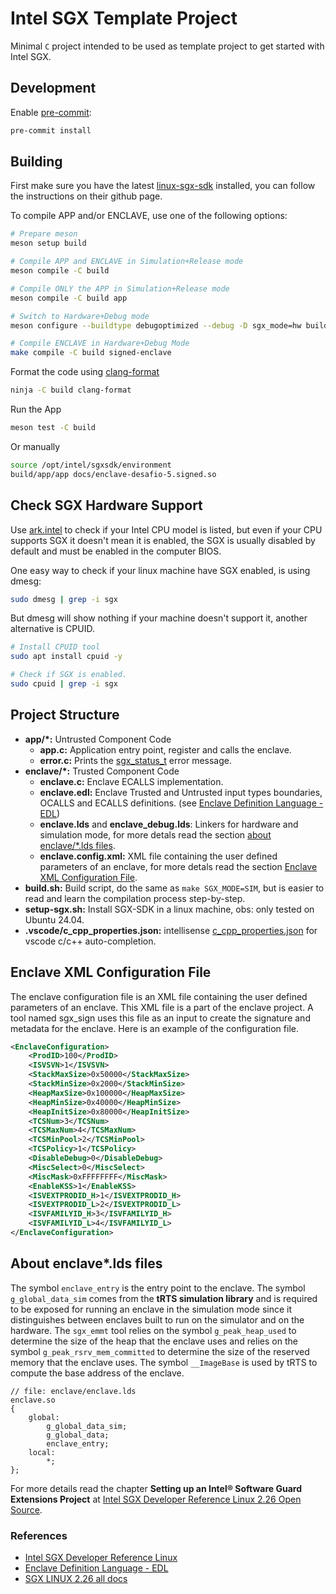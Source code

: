 # Intel SGX Template Project

Minimal `C` project intended to be used as template project to get started with Intel SGX.

## Development

Enable [pre-commit](https://pre-commit.com/):

```sh
pre-commit install
```

## Building

First make sure you have the latest [linux-sgx-sdk](https://github.com/intel/linux-sgx) installed, you can follow the
instructions on their github page.

To compile APP and/or ENCLAVE, use one of the following options:

```sh
# Prepare meson
meson setup build

# Compile APP and ENCLAVE in Simulation+Release mode
meson compile -C build

# Compile ONLY the APP in Simulation+Release mode
meson compile -C build app

# Switch to Hardware+Debug mode
meson configure --buildtype debugoptimized --debug -D sgx_mode=hw build

# Compile ENCLAVE in Hardware+Debug Mode
make compile -C build signed-enclave
```

Format the code using [clang-format](https://clang.llvm.org/docs/ClangFormat.html)

```sh
ninja -C build clang-format
```

Run the App

```sh
meson test -C build
```

Or manually

```sh
source /opt/intel/sgxsdk/environment
build/app/app docs/enclave-desafio-5.signed.so
```

## Check SGX Hardware Support

Use [ark.intel](https://www.intel.com/content/www/us/en/ark/featurefilter.html?productType=873) to check if your Intel
CPU model is listed, but even if your CPU supports SGX it doesn't mean it is enabled, the SGX is usually disabled by
default and must be enabled in the computer BIOS.

One easy way to check if your linux machine have SGX enabled, is using dmesg:

```sh
sudo dmesg | grep -i sgx
```

But dmesg will show nothing if your machine doesn't support it, another alternative is CPUID.

```sh
# Install CPUID tool
sudo apt install cpuid -y

# Check if SGX is enabled.
sudo cpuid | grep -i sgx
```

## Project Structure

- **app/\*:** Untrusted Component Code
  - **app.c:** Application entry point, register and calls the enclave.
  - **error.c:** Prints the
    [sgx_status_t](https://github.com/intel/linux-sgx/blob/sgx_2.26/common/inc/sgx_error.h#L37-L127) error message.
- **enclave/\*:** Trusted Component Code
  - **enclave.c:** Enclave ECALLS implementation.
  - **enclave.edl:** Enclave Trusted and Untrusted input types boundaries, OCALLS and ECALLS definitions. (see
    [Enclave Definition Language - EDL](https://cdrdv2-public.intel.com/671446/input-types-and-boundary-checking-edl.pdf))
  - **enclave.lds** and **enclave_debug.lds**: Linkers for hardware and simulation mode, for more detals read the
    section [about enclave/\*.lds files](#about-enclavelds-files).
  - **enclave.config.xml:** XML file containing the user defined parameters of an enclave, for more detals read the
    section [Enclave XML Configuration File](#enclave-xml-configuration-file).
- **build.sh:** Build script, do the same as `make SGX_MODE=SIM`, but is easier to read and learn the compilation
  process step-by-step.
- **setup-sgx.sh:** Install SGX-SDK in a linux machine, obs: only tested on Ubuntu 24.04.
- **.vscode/c_cpp_properties.json:** intellisense
  [c_cpp_properties.json](https://code.visualstudio.com/docs/cpp/customize-cpp-settings) for vscode c/c++
  auto-completion.

## Enclave XML Configuration File

The enclave configuration file is an XML file containing the user defined parameters of an enclave. This XML file is a
part of the enclave project. A tool named sgx_sign uses this file as an input to create the signature and metadata for
the enclave. Here is an example of the configuration file.

```xml
<EnclaveConfiguration>
    <ProdID>100</ProdID>
    <ISVSVN>1</ISVSVN>
    <StackMaxSize>0x50000</StackMaxSize>
    <StackMinSize>0x2000</StackMinSize>
    <HeapMaxSize>0x100000</HeapMaxSize>
    <HeapMinSize>0x40000</HeapMinSize>
    <HeapInitSize>0x80000</HeapInitSize>
    <TCSNum>3</TCSNum>
    <TCSMaxNum>4</TCSMaxNum>
    <TCSMinPool>2</TCSMinPool>
    <TCSPolicy>1</TCSPolicy>
    <DisableDebug>0</DisableDebug>
    <MiscSelect>0</MiscSelect>
    <MiscMask>0xFFFFFFFF</MiscMask>
    <EnableKSS>1</EnableKSS>
    <ISVEXTPRODID_H>1</ISVEXTPRODID_H>
    <ISVEXTPRODID_L>2</ISVEXTPRODID_L>
    <ISVFAMILYID_H>3</ISVFAMILYID_H>
    <ISVFAMILYID_L>4</ISVFAMILYID_L>
</EnclaveConfiguration>
```

## About enclave\*.lds files

The symbol `enclave_entry` is the entry point to the enclave. The symbol `g_global_data_sim` comes from the **tRTS
simulation library** and is required to be exposed for running an enclave in the simulation mode since it distinguishes
between enclaves built to run on the simulator and on the hardware. The `sgx_emmt` tool relies on the symbol
`g_peak_heap_used` to determine the size of the heap that the enclave uses and relies on the symbol
`g_peak_rsrv_mem_committed` to determine the size of the reserved memory that the enclave uses. The symbol `__ImageBase`
is used by tRTS to compute the base address of the enclave.

```
// file: enclave/enclave.lds
enclave.so
{
    global:
        g_global_data_sim;
        g_global_data;
        enclave_entry;
    local:
        *;
};
```

For more details read the chapter **Setting up an Intel® Software Guard Extensions Project** at
[Intel SGX Developer Reference Linux 2.26 Open Source](https://download.01.org/intel-sgx/sgx-linux/2.26/docs/Intel_SGX_Developer_Reference_Linux_2.26_Open_Source.pdff).

### References

- [Intel SGX Developer Reference Linux](https://download.01.org/intel-sgx/sgx-linux/2.26/docs/Intel_SGX_Developer_Reference_Linux_2.26_Open_Source.pdf)
- [Enclave Definition Language - EDL](https://cdrdv2-public.intel.com/671446/input-types-and-boundary-checking-edl.pdf)
- [SGX LINUX 2.26 all docs](https://download.01.org/intel-sgx/sgx-linux/2.26/docs/)
